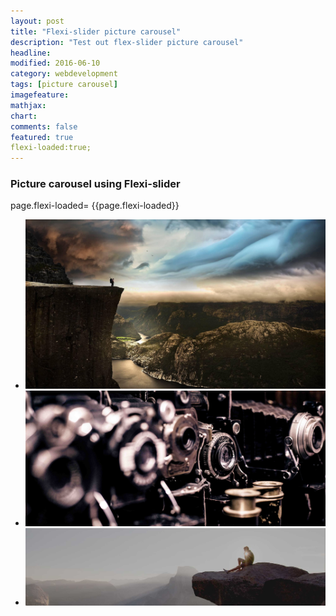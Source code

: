 ```yaml
---
layout: post
title: "Flexi-slider picture carousel"
description: "Test out flex-slider picture carousel"
headline: 
modified: 2016-06-10
category: webdevelopment
tags: [picture carousel]
imagefeature: 
mathjax: 
chart: 
comments: false
featured: true
flexi-loaded:true;
---
```



### Picture carousel using Flexi-slider

page.flexi-loaded=  {{page.flexi-loaded}}

<section class="slider">
<div class="flexslider">
  <ul class="slides">
	    <li data-thumb="../images/fc1-th.jpg">
		<img src="../images/fc1.jpg" />
		</li>
		<li data-thumb="../images/fc2-th.jpg">
		<img src="../images/fc2.jpg" />
		</li>
		<li data-thumb="../images/fc3-th.jpg">
		<img src="../images/fc3.jpg" />
		</li>

  </ul>
</div>
</section>

<Script type="text/javascript">
if ({{page.flexi-loaded}}){
alert("loaded");
  $('.flexslider').flexslider({
	animation: "slide",
	controlNav: "thumbnails"
  });
}
</script>